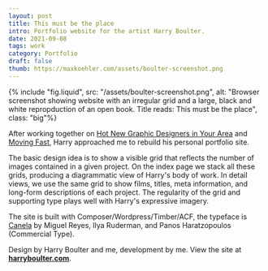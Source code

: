 ```yaml
---
layout: post
title: This must be the place
intro: Portfolio website for the artist Harry Boulter.
date: 2021-09-08
tags: work
category: Portfolio
draft: false
thumb: https://maxkoehler.com/assets/boulter-screenshot.png
---
```


{% include "fig.liquid", src: "/assets/boulter-screenshot.png", alt: "Browser screenshot showing website with an irregular grid and a large, black and white repropduction of an open book. Title reads: This must be the place", class: "big"%}

After working together on [Hot New Graphic Designers in Your Area](https://maxkoehler.com/work/camberwell-2021/) and [Moving Fast](https://maxkoehler.com/work/moving-fast/), Harry approached me to rebuild his personal portfolio site.

The basic design idea is to show a visible grid that reflects the number of images contained in a given project. On the index page we stack all these grids, producing a diagrammatic view of Harry's body of work. In detail views, we use the same grid to show films, titles, meta information, and long-form descriptions of each project. The regularity of the grid and supporting type plays well with Harry's expressive imagery.

The site is built with Composer/Wordpress/Timber/ACF, the typeface is [Canela](https://commercialtype.com/catalog/canela) by Miguel Reyes, Ilya Ruderman, and Panos Haratzopoulos (Commercial Type).


Design by Harry Boulter and me, development by me. View the site at **[harryboulter.com](https://harryboulter.com/)**.